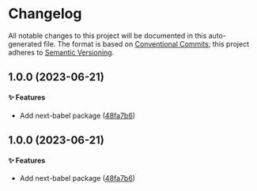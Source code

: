 # Changelog

All notable changes to this project will be documented in this auto-generated
file. The format is based on [Conventional Commits][1]; this project adheres to
[Semantic Versioning][2].

## 1.0.0 (2023-06-21)

#### ✨ Features

- Add next-babel package ([48fa7b6][3])

## 1.0.0 (2023-06-21)

#### ✨ Features

- Add next-babel package ([48fa7b6][3])

[1]: https://conventionalcommits.org
[2]: https://semver.org
[3]:
  https://github.com/Xunnamius/next-utils/commit/48fa7b6e318deae50621a961bc66ac4491fbdc0c
